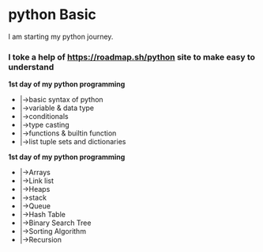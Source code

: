 # python Basic
I am starting my python journey.
### **I toke a help of https://roadmap.sh/python site to make easy to understand**
**1st day of my python programming**

- |->basic syntax of python
- |->variable & data type
- |->conditionals
- |->type casting
- |->functions & builtin function
- |->list tuple sets and dictionaries

**1st day of my python programming**
- |->Arrays
- |->Link list
- |->Heaps
- |->stack
- |->Queue
- |->Hash Table
- |->Binary Search Tree
- |->Sorting Algorithm
- |->Recursion
